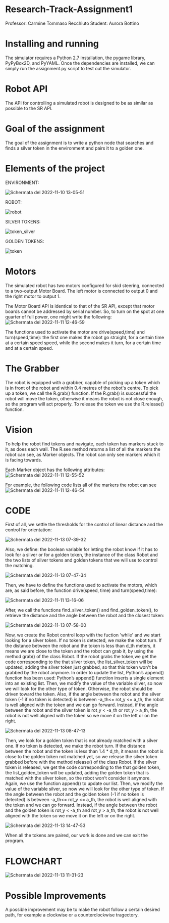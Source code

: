 # Research-Track-Assignment1
Professor: Carmine Tommaso Recchiuto
Student: Aurora Bottino

# Installing and running 
The simulator requires a Python 2.7 installation, the pygame library, PyPyBox2D, and PyYAML.
Once the dependencies are installed, we can simply run the assignment.py script to test out the simulator.

# Robot API
The API for controlling a simulated robot is designed to be as similar as possible to the SR API.

# Goal of the assignment
The goal of the assignment is to write a python node that searches and finds a silver token in the environment and pairs it to a golden one.

# Elements of the project
ENVIRONMENT: 

![Schermata del 2022-11-10 13-05-51](https://user-images.githubusercontent.com/114871147/201389352-cddbfb43-1d49-4c64-aace-fec3763bf4f8.png)
 
ROBOT:

![robot](https://user-images.githubusercontent.com/114871147/201161427-e545f624-df63-4ebe-b1bf-54d17ba0260e.png)


SILVER TOKENS:

![token_silver](https://user-images.githubusercontent.com/114871147/201508169-6866d821-20f9-4c9c-9d73-7a16ea99413a.png)

GOLDEN TOKENS:

![token](https://user-images.githubusercontent.com/114871147/201508178-61cd5fcd-727d-46b8-9690-0733a3f06856.png)

# Motors
The simulated robot has two motors configured for skid steering, connected to a two-output Motor Board. The left motor is connected to output 0 and the right motor to output 1.

The Motor Board API is identical to that of the SR API, except that motor boards cannot be addressed by serial number. So, to turn on the spot at one quarter of full power, one might write the following:
![Schermata del 2022-11-11 12-46-59](https://user-images.githubusercontent.com/114871147/201389632-f51a4f36-704a-4e95-a398-2a20b48cf5e6.png)

The functions used to activate the motor are drive(speed,time) and turn(speed,time): the first one makes the robot go straight, for a certain time at a certain speed speed, while the second makes it turn, for a certain time and at a certain speed.
 
# The Grabber
The robot is equipped with a grabber, capable of picking up a token which is in front of the robot and within 0.4 metres of the robot's centre. To pick up a token, we call the R.grab() function. 
If the R.grab() is successful the robot will move the token, otherwise it means the robot is not close enough, so the program will act properly. To release the token we use the R.release() function.

# Vision
To help the robot find tokens and navigate, each token has markers stuck to it, as does each wall. The R.see method returns a list of all the markers the robot can see, as Marker objects. The robot can only see markers which it is facing towards.

Each Marker object has the following attributes:
![Schermata del 2022-11-11 12-55-52](https://user-images.githubusercontent.com/114871147/201390770-dd9254df-ba9c-4d68-9fe4-5f59ea0817bf.png)


For example, the following code lists all of the markers the robot can see
![Schermata del 2022-11-11 12-46-54](https://user-images.githubusercontent.com/114871147/201390492-0a9b2aba-3dac-48a5-8e5d-35b53fae42c2.png)

 
# CODE
First of all, we settle the thresholds for the control of linear distance and the control for orientation:

![Schermata del 2022-11-13 07-39-32](https://user-images.githubusercontent.com/114871147/201517619-fc078dfb-9839-4ebc-85b6-cbfbc46524e2.png)

Also, we define: the boolean variable for letting the robot know if it has to look for a silver or for a golden token, the instance of the class Robot and the two lists of silver tokens and golden tokens that we will use to control the matching. 

![Schermata del 2022-11-13 07-47-34](https://user-images.githubusercontent.com/114871147/201517625-02e23961-daa4-461e-843f-5bac425ee986.png)

Then, we have to define the functions used to activate the motors, which are, as said before, the function drive(speed, time) and turn(speed,time):

![Schermata del 2022-11-11 13-16-06](https://user-images.githubusercontent.com/114871147/201394246-cb6d1928-ace1-4dbd-b393-d2048533c6f9.png)

After, we call the functions find_silver_token() and find_golden_token(), to retrieve the distance and the angle between the robot and the closest token:

![Schermata del 2022-11-13 07-58-00](https://user-images.githubusercontent.com/114871147/201509884-b485df30-7752-4247-ada5-b372e7c00859.png)

Now, we create the Robot control loop with the fuction 'while' and we start looking for a silver token. 
If no token is detected, we make the robot turn. If the distance between the robot and the token is less than d_th meters, it means we are close to the token and the robot can grab it, by using the method grab() of the class Robot. If the robot grabs the token,we get the code corresponding to the that silver token, the list_silver_token will be updated, adding the silver token just grabbed, so that this token won't be grabbed by the robot anymore. In order to update the list, Python’s append() function has been used: Python’s append() function inserts a single element into an existing list. 
Then, we modify the value of the variable silver, so now we will look for the other type of token. Otherwise, the robot should be driven toward the token. Also, if the angle between the robot and the silver token (-1 if no token is detected) is between -a_th<= rot_y <= a_th, the robot is well aligned with the token and we can go forward. Instead, if the angle between the robot and the silver token is rot_y < -a_th or rot_y > a_th, the robot is not well aligned with the token so we move it on the left or on the right.

![Schermata del 2022-11-13 08-47-13](https://user-images.githubusercontent.com/114871147/201511625-1de98767-81ba-489d-8424-76200c92c692.png)

Then, we look for a golden token that is not already matched with a silver one. If no token is detected, we make the robot turn. If the distance between the robot and the token is less than 1.4 * d_th, it means the robot is close to the golden token not matched yet, so we release the silver token grabbed before with the method release() of the class Robot. If the silver token is released, we get the code corresponding to the that golden token, the list_golden_token will be updated, adding the golden token that is matched with the silver token, so the robot won't consider it anymore. Again, we use the function append() to update our list. 
Then, we modify the value of the variable silver, so now we will look for the other type of token. If the angle between the robot and the golden token (-1 if no token is detected) is between -a_th<= rot_y <= a_th, the robot is well aligned with the token and we can go forward.
Instead, if the angle between the robot and the golden token is rot_y < -a_th and rot_y > a_th, the robot is not well aligned with the token so we move it on the left or on the right. 

![Schermata del 2022-11-13 14-47-53](https://user-images.githubusercontent.com/114871147/201525162-10c21c59-6ac7-4bf5-a390-907a34576f94.png)


When all the tokens are paired, our work is done and we can exit the program. 

# FLOWCHART

![Schermata del 2022-11-13 11-31-23](https://user-images.githubusercontent.com/114871147/201517240-6967ec33-2314-4ffd-8bbe-8885791b11e9.png)

# Possible Improvements 
A possible improvement may be to make the robot follow a certain desired path, for example a clockwise or a counterclockwise tragectory.
